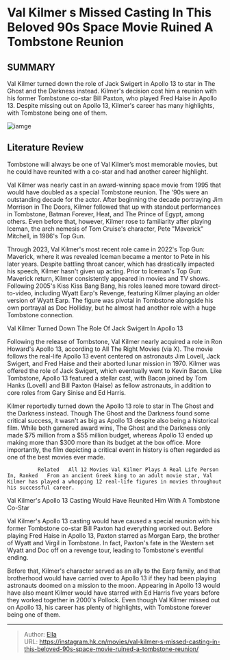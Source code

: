 # Val Kilmer s Missed Casting In This Beloved  90s Space Movie Ruined A Tombstone Reunion


## SUMMARY 



  Val Kilmer turned down the role of Jack Swigert in Apollo 13 to star in The Ghost and the Darkness instead.   Kilmer&#39;s decision cost him a reunion with his former Tombstone co-star Bill Paxton, who played Fred Haise in Apollo 13.   Despite missing out on Apollo 13, Kilmer&#39;s career has many highlights, with Tombstone being one of them.  

![iamge](https://static1.srcdn.com/wordpress/wp-content/uploads/2023/12/val-kilmer-s-missed-casting-in-this-beloved-90s-space-movie-ruined-a-tombstone-reunion.jpg)

## Literature Review
Tombstone will always be one of Val Kilmer’s most memorable movies, but he could have reunited with a co-star and had another career highlight.




Val Kilmer was nearly cast in an award-winning space movie from 1995 that would have doubled as a special Tombstone reunion. The &#39;90s were an outstanding decade for the actor. After beginning the decade portraying Jim Morrison in The Doors, Kilmer followed that up with standout performances in Tombstone, Batman Forever, Heat, and The Prince of Egypt, among others. Even before that, however, Kilmer rose to familiarity after playing Iceman, the arch nemesis of Tom Cruise&#39;s character, Pete &#34;Maverick&#34; Mitchell, in 1986&#39;s Top Gun.




Through 2023, Val Kilmer&#39;s most recent role came in 2022&#39;s Top Gun: Maverick, where it was revealed Iceman became a mentor to Pete in his later years. Despite battling throat cancer, which has drastically impacted his speech, Kilmer hasn&#39;t given up acting. Prior to Iceman&#39;s Top Gun: Maverick return, Kilmer consistently appeared in movies and TV shows. Following 2005&#39;s Kiss Kiss Bang Bang, his roles leaned more toward direct-to-video, including Wyatt Earp&#39;s Revenge, featuring Kilmer playing an older version of Wyatt Earp. The figure was pivotal in Tombstone alongside his own portrayal as Doc Holliday, but he almost had another role with a huge Tombstone connection.


 Val Kilmer Turned Down The Role Of Jack Swigert In Apollo 13 
          

Following the release of Tombstone, Val Kilmer nearly acquired a role in Ron Howard&#39;s Apollo 13, according to All The Right Movies (via X). The movie follows the real-life Apollo 13 event centered on astronauts Jim Lovell, Jack Swigert, and Fred Haise and their aborted lunar mission in 1970. Kilmer was offered the role of Jack Swigert, which eventually went to Kevin Bacon. Like Tombstone, Apollo 13 featured a stellar cast, with Bacon joined by Tom Hanks (Lovell) and Bill Paxton (Haise) as fellow astronauts, in addition to core roles from Gary Sinise and Ed Harris.




Kilmer reportedly turned down the Apollo 13 role to star in The Ghost and the Darkness instead. Though The Ghost and the Darkness found some critical success, it wasn&#39;t as big as Apollo 13 despite also being a historical film. While both garnered award wins, The Ghost and the Darkness only made $75 million from a $55 million budget, whereas Apollo 13 ended up making more than $300 more than its budget at the box office. More importantly, the film depicting a critical event in history is often regarded as one of the best movies ever made.

              Related   All 12 Movies Val Kilmer Plays A Real Life Person In, Ranked   From an ancient Greek king to an adult movie star, Val Kilmer has played a whopping 12 real-life figures in movies throughout his successful career.    



 Val Kilmer&#39;s Apollo 13 Casting Would Have Reunited Him With A Tombstone Co-Star 
          




Val Kilmer&#39;s Apollo 13 casting would have caused a special reunion with his former Tombstone co-star Bill Paxton had everything worked out. Before playing Fred Haise in Apollo 13, Paxton starred as Morgan Earp, the brother of Wyatt and Virgil in Tombstone. In fact, Paxton&#39;s fate in the Western set Wyatt and Doc off on a revenge tour, leading to Tombstone&#39;s eventful ending.

Before that, Kilmer&#39;s character served as an ally to the Earp family, and that brotherhood would have carried over to Apollo 13 if they had been playing astronauts doomed on a mission to the moon. Appearing in Apollo 13 would have also meant Kilmer would have starred with Ed Harris five years before they worked together in 2000&#39;s Pollock. Even though Val Kilmer missed out on Apollo 13, his career has plenty of highlights, with Tombstone forever being one of them.



---

> Author: [Ella](https://instagram.hk.cn/)  
> URL: https://instagram.hk.cn/movies/val-kilmer-s-missed-casting-in-this-beloved-90s-space-movie-ruined-a-tombstone-reunion/  

